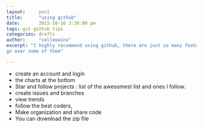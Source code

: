 ```yaml
---
layout:     post
title:      "using github"
date:       2015-10-16 3:30:00 pm
tags: git github tips   
categories: drafts
author:     "colleowino"
excerpt: "I highly recommend using github, there are just so many features I like, I will
go over some of them" 

---
```


- create an account and login
- the charts at the bottom
- Star and follow projects : list of the awesomest list and ones I follow.
- create issues and branches 
- view trends
- follow the best coders,
- Make organization and share code 
- You can download the zip file 
